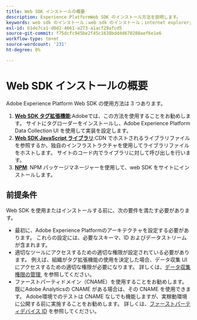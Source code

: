 ```yaml
---
title: Web SDK インストールの概要
description: Experience PlatformWeb SDK のインストール方法を説明します。
keywords: web sdk のインストール；web sdk のインストール；internet explorer;promise;npm パッケージ
exl-id: b1de7ca1-d0d2-4661-a273-a1acf29afcd5
source-git-commit: f75dcfc945be2f45c1638bdd4d670288aef6e1e6
workflow-type: tm+mt
source-wordcount: '231'
ht-degree: 0%

---
```


# Web SDK インストールの概要

Adobe Experience Platform Web SDK の使用方法は 3 つあります。

1. **[Web SDK タグ拡張機能](extension.md)**:Adobeでは、この方法を使用することをお勧めします。 サイトにタグローダーをインストールし、Adobe Experience Platform Data Collection UI を使用して実装を設定します。
1. **[Web SDK JavaScript ライブラリ](library.md)**:CDN でホストされるライブラリファイルを参照するか、独自のインフラストラクチャを使用してライブラリファイルをホストします。 サイトのコード内でライブラリに対して呼び出しを行います。
1. **[NPM](npm.md)**: NPM パッケージマネージャーを使用して、web SDK をサイトにインストールします。

## 前提条件

Web SDK を使用またはインストールする前に、次の要件を満たす必要があります。

* 最初に、Adobe Experience Platformのアーキテクチャを設定する必要があります。 これらの設定には、必要なスキーマ、ID およびデータストリームが含まれます。
* 適切なツールにアクセスするための適切な権限が設定されている必要があります。 例えば、組織がタグ拡張機能の使用を決定した場合、データ収集 UI にアクセスするための適切な権限が必要になります。 詳しくは、[&#x200B; データ収集権限の管理 &#x200B;](https://experienceleague.adobe.com/docs/experience-platform/collection/permissions.html?lang=ja) を参照してください。
* ファーストパーティドメイン（CNAME）を使用することをお勧めします。 既にAdobe Analyticsの CNAME がある場合は、その CNAME を使用できます。 Adobe環境でのテストは CNAME なしでも機能しますが、実稼動環境に公開する前に実施することをお勧めします。 詳しくは、[&#x200B; ファーストパーティデバイス ID](../identity/first-party-device-ids.md) を参照してください。
